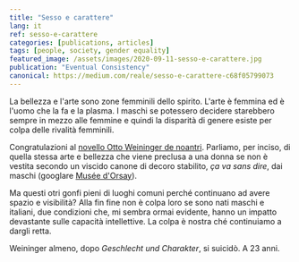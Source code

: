 ```yaml
---
title: "Sesso e carattere"
lang: it
ref: sesso-e-carattere
categories: [publications, articles]
tags: [people, society, gender equality]
featured_image: /assets/images/2020-09-11-sesso-e-carattere.jpg
publication: "Eventual Consistency"
canonical: https://medium.com/reale/sesso-e-carattere-c68f05799073
---
```


La bellezza e l'arte sono zone femminili dello spirito. L'arte è femmina ed è l'uomo che la fa e la plasma. I maschi se potessero decidere starebbero sempre in mezzo alle femmine e quindi la disparità di genere esiste per colpa delle rivalità femminili.

Congratulazioni al [novello Otto Weininger de noantri](https://www.facebook.com/InArteMorgan/posts/3362883203772410). Parliamo, per inciso, di quella stessa arte e bellezza che viene preclusa a una donna se non è vestita secondo un viscido canone di decoro stabilito, *ça va sans dire*, dai maschi (googlare [Musée d'Orsay](https://www.bbc.com/news/world-europe-54099251)).

Ma questi otri gonfi pieni di luoghi comuni perché continuano ad avere spazio e visibilità? Alla fin fine non è colpa loro se sono nati maschi e italiani, due condizioni che, mi sembra ormai evidente, hanno un impatto devastante sulle capacità intellettive. La colpa è nostra ché continuiamo a dargli retta.

Weininger almeno, dopo *Geschlecht und Charakter*, si suicidò. A 23 anni.
